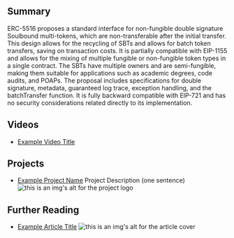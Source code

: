 ## Summary

ERC-5516 proposes a standard interface for non-fungible double signature Soulbound multi-tokens, which are non-transferable after the initial transfer. This design allows for the recycling of SBTs and allows for batch token transfers, saving on transaction costs. It is partially compatible with EIP-1155 and allows for the mixing of multiple fungible or non-fungible token types in a single contract. The SBTs have multiple owners and are semi-fungible, making them suitable for applications such as academic degrees, code audits, and POAPs. The proposal includes specifications for double signature, metadata, guaranteed log trace, exception handling, and the batchTransfer function. It is fully backward compatible with EIP-721 and has no security considerations related directly to its implementation.

## Videos

- [Example Video Title](https://www.youtube.com/watch?v=TDGq4aeevgY)

## Projects

- [Example Project Name](https://xxxx.xxx/xxxxx) Project Description (one sentence) ![this is an img's alt for the project logo](https://xxxx.xxx/project-logo.xxx)

## Further Reading

- [Example Article Title](https://xxxx.xxx/xxxxx) ![this is an img's alt for the article cover](https://xxxx.xxx/article-cover.xxx)
